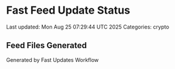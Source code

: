 # Fast Feed Update Status
Last updated: Mon Aug 25 07:29:44 UTC 2025
Categories: crypto

## Feed Files Generated

Generated by Fast Updates Workflow
